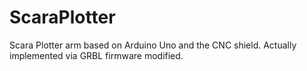 # ScaraPlotter
Scara Plotter arm based on Arduino Uno and the CNC shield. Actually implemented via GRBL firmware modified.
